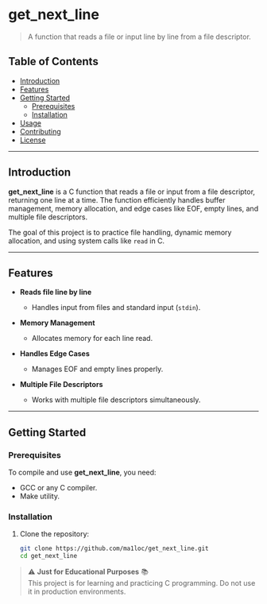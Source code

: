  # get_next_line

> A function that reads a file or input line by line from a file descriptor.

## Table of Contents  
- [Introduction](#introduction)  
- [Features](#features)  
- [Getting Started](#getting-started)  
  - [Prerequisites](#prerequisites)  
  - [Installation](#installation)  
- [Usage](#usage)  
- [Contributing](#contributing)  
- [License](#license)  

---

## Introduction  
**get_next_line** is a C function that reads a file or input from a file descriptor, returning one line at a time. The function efficiently handles buffer management, memory allocation, and edge cases like EOF, empty lines, and multiple file descriptors.  

The goal of this project is to practice file handling, dynamic memory allocation, and using system calls like `read` in C.

---

## Features  
- **Reads file line by line**  
  - Handles input from files and standard input (`stdin`).
  
- **Memory Management**  
  - Allocates memory for each line read.
  
- **Handles Edge Cases**  
  - Manages EOF and empty lines properly.

- **Multiple File Descriptors**  
  - Works with multiple file descriptors simultaneously.

---

## Getting Started  

### Prerequisites  
To compile and use **get_next_line**, you need:  
- GCC or any C compiler.  
- Make utility.

### Installation  
1. Clone the repository:  
   ```bash  
   git clone https://github.com/ma1loc/get_next_line.git
   cd get_next_line  
> ⚠️ **Just for Educational Purposes** 📚  
> This project is for learning and practicing C programming. Do not use it in production environments.  
